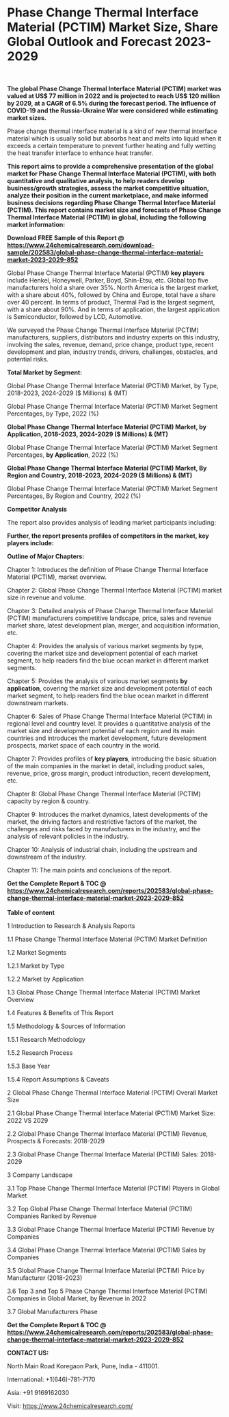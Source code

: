 <h1>Phase Change Thermal Interface Material (PCTIM) Market Size, Share Global Outlook and Forecast 2023-2029</h1><br/><p><strong>The global Phase Change Thermal Interface Material (PCTIM) market was valued at US$ 77 million in 2022 and is projected to reach US$ 120 million by 2029, at a <strong>CAGR</strong> of 6.5% during the forecast period. The influence of COVID-19 and the Russia-Ukraine War were considered while estimating market sizes.</strong></p><p>Phase change thermal interface material is a kind of new thermal interface material which is usually solid but absorbs heat and melts into liquid when it exceeds a certain temperature to prevent further heating and fully wetting the heat transfer interface to enhance heat transfer.</p><p><strong>This report aims to provide a comprehensive presentation of the global market for Phase Change Thermal Interface Material (PCTIM), with both quantitative and qualitative analysis, to help readers develop business/growth strategies, assess the market competitive situation, analyze their position in the current marketplace, and make informed business decisions regarding Phase Change Thermal Interface Material (PCTIM). This report contains market size and forecasts of Phase Change Thermal Interface Material (PCTIM) in global, including the following market information:</strong></p><div><b>Download FREE Sample of this Report @ <a href="https://www.24chemicalresearch.com/download-sample/202583/global-phase-change-thermal-interface-material-market-2023-2029-852">https://www.24chemicalresearch.com/download-sample/202583/global-phase-change-thermal-interface-material-market-2023-2029-852</a></b></div><p>Global Phase Change Thermal Interface Material (PCTIM) <strong>key players</strong> include Henkel, Honeywell, Parker, Boyd, Shin-Etsu, etc. Global top five manufacturers hold a share over 35%. North America is the largest market, with a share about 40%, followed by China and Europe, total have a share over 40 percent. In terms of product, Thermal Pad is the largest segment, with a share about 90%. And in terms of application, the largest application is Semiconductor, followed by LCD, Automotive.</p><p>We surveyed the Phase Change Thermal Interface Material (PCTIM) manufacturers, suppliers, distributors and industry experts on this industry, involving the sales, revenue, demand, price change, product type, recent development and plan, industry trends, drivers, challenges, obstacles, and potential risks.</p><p><strong>Total Market by Segment:</strong></p><p>Global Phase Change Thermal Interface Material (PCTIM) Market, by Type, 2018-2023, 2024-2029 ($ Millions) & (MT)</p><p>Global Phase Change Thermal Interface Material (PCTIM) Market Segment Percentages, by Type, 2022 (%)</p><p><strong>Global Phase Change Thermal Interface Material (PCTIM) Market, <strong>by Application</strong>, 2018-2023, 2024-2029 ($ Millions) & (MT)</strong></p><p>Global Phase Change Thermal Interface Material (PCTIM) Market Segment Percentages, <strong>by Application</strong>, 2022 (%)</p><p><strong>Global Phase Change Thermal Interface Material (PCTIM) Market, By Region and Country, 2018-2023, 2024-2029 ($ Millions) & (MT)</strong></p><p>Global Phase Change Thermal Interface Material (PCTIM) Market Segment Percentages, By Region and Country, 2022 (%)</p><p><strong>Competitor Analysis</strong></p><p>The report also provides analysis of leading market participants including:</p><p><strong>Further, the report presents profiles of competitors in the market, <strong>key players</strong> include:</strong></p><p><strong>Outline of Major Chapters:</strong></p><p>Chapter 1: Introduces the definition of Phase Change Thermal Interface Material (PCTIM), market overview.</p><p>Chapter 2: Global Phase Change Thermal Interface Material (PCTIM) market size in revenue and volume.</p><p>Chapter 3: Detailed analysis of Phase Change Thermal Interface Material (PCTIM) manufacturers competitive landscape, price, sales and revenue market share, latest development plan, merger, and acquisition information, etc.</p><p>Chapter 4: Provides the analysis of various market segments by type, covering the market size and development potential of each market segment, to help readers find the blue ocean market in different market segments.</p><p>Chapter 5: Provides the analysis of various market segments <strong>by application</strong>, covering the market size and development potential of each market segment, to help readers find the blue ocean market in different downstream markets.</p><p>Chapter 6: Sales of Phase Change Thermal Interface Material (PCTIM) in regional level and country level. It provides a quantitative analysis of the market size and development potential of each region and its main countries and introduces the market development, future development prospects, market space of each country in the world.</p><p>Chapter 7: Provides profiles of <strong>key players</strong>, introducing the basic situation of the main companies in the market in detail, including product sales, revenue, price, gross margin, product introduction, recent development, etc.</p><p>Chapter 8: Global Phase Change Thermal Interface Material (PCTIM) capacity by region & country.</p><p>Chapter 9: Introduces the market dynamics, latest developments of the market, the driving factors and restrictive factors of the market, the challenges and risks faced by manufacturers in the industry, and the analysis of relevant policies in the industry.</p><p>Chapter 10: Analysis of industrial chain, including the upstream and downstream of the industry.</p><p>Chapter 11: The main points and conclusions of the report.</p><div><b>Get the Complete Report & TOC @ <a href="https://www.24chemicalresearch.com/reports/202583/global-phase-change-thermal-interface-material-market-2023-2029-852">https://www.24chemicalresearch.com/reports/202583/global-phase-change-thermal-interface-material-market-2023-2029-852</a></b></div><br><b>Table of content</b><p>1 Introduction to Research & Analysis Reports<br />
 
  1.1 Phase Change Thermal Interface Material (PCTIM) Market Definition<br />
 
  1.2 Market Segments<br />
 
  1.2.1 Market by Type<br />
 
  1.2.2 Market by Application<br />
 
  1.3 Global Phase Change Thermal Interface Material (PCTIM) Market Overview<br />
 
  1.4 Features & Benefits of This Report<br />
 
  1.5 Methodology & Sources of Information<br />
 
  1.5.1 Research Methodology<br />
 
  1.5.2 Research Process<br />
 
  1.5.3 Base Year<br />
 
  1.5.4 Report Assumptions & Caveats<br />
 
 2 Global Phase Change Thermal Interface Material (PCTIM) Overall Market Size<br />
 
  2.1 Global Phase Change Thermal Interface Material (PCTIM) Market Size: 2022 VS 2029<br />
 
  2.2 Global Phase Change Thermal Interface Material (PCTIM) Revenue, Prospects & Forecasts: 2018-2029<br />
 
  2.3 Global Phase Change Thermal Interface Material (PCTIM) Sales: 2018-2029<br />
 
 3 Company Landscape<br />
 
  3.1 Top Phase Change Thermal Interface Material (PCTIM) Players in Global Market<br />
 
  3.2 Top Global Phase Change Thermal Interface Material (PCTIM) Companies Ranked by Revenue<br />
 
  3.3 Global Phase Change Thermal Interface Material (PCTIM) Revenue by Companies<br />
 
  3.4 Global Phase Change Thermal Interface Material (PCTIM) Sales by Companies<br />
 
  3.5 Global Phase Change Thermal Interface Material (PCTIM) Price by Manufacturer (2018-2023)<br />
 
  3.6 Top 3 and Top 5 Phase Change Thermal Interface Material (PCTIM) Companies in Global Market, by Revenue in 2022<br />
 
  3.7 Global Manufacturers Phase <br><div><b>Get the Complete Report & TOC @ <a href="https://www.24chemicalresearch.com/reports/202583/global-phase-change-thermal-interface-material-market-2023-2029-852">https://www.24chemicalresearch.com/reports/202583/global-phase-change-thermal-interface-material-market-2023-2029-852</a></b></div></p>
 
 <b>CONTACT US:</b><br>
 
 North Main Road Koregaon Park, Pune, India - 411001.<br/>
 
 International: +1(646)-781-7170<br/>
 
 Asia: +91 9169162030<br/>
 
 Visit: <a href="https://www.24chemicalresearch.com/">https://www.24chemicalresearch.com/</a>
 
 <br>
